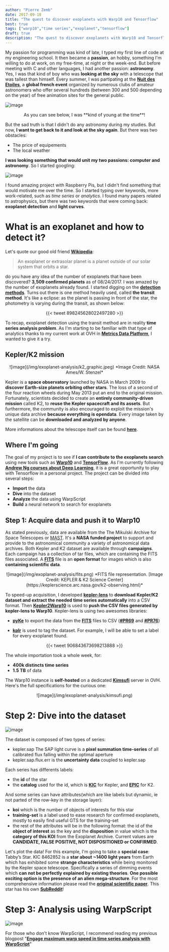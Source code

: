 ```yaml
---
author: "Pierre Zemb"
date: 2017-09-18
title: "The quest to discover exoplanets with Warp10 and Tensorflow"
best: true
tags: ["warp10","time series","exoplanet","tensorflow"]
draft: true
description: "The quest to discover exoplanets with Warp10 and Tensorflow"
---
```


My passion for programming was kind of late, I typed my first line of code at my engineering school. It then became a **passion**, an hobby, something I'm willing to do at work, on my free-time, at night or the week-end. But before meeting with C and other languages, I had another passion: **astronomy**. Yes, I was that kind of boy who was **looking at the sky** with a telescope that was tallest than himself. Every summer, I was partipating at the **[Nuit des Etoiles](https://www.afastronomie.fr/les-nuits-des-etoiles)**, a **global french event** organized by numerous clubs of amateur astronomers who offer several hundreds (between 300 and 500 depending on the year) of free animation sites for the general public.

![image](/img/exoplanet-analysis/aabi.png)

<center>As you can see below, I was **kind of young at the time**!</center>


But the sad truth is that I didn't do any astronomy during my studies. But now, **I want to get back to it and look at the sky again**. But there was two obstacles:

* The price of equipements
* The local weather

**I was looking something that would unit my two passions: computer and astronomy**. So I started googling:

![image](/img/exoplanet-analysis/googling.png)

I found amazing project with Raspberry Pis, but I didn't find something that would motivate me over the time. So I started typing over keywords, more work-related, such as *time series* or *analytics*. I found many papers related to astrophysics, but there was two keywords that were coming back: **exoplanet detection** and **light curves**.

# What is an exoplanet and how to detect it?

Let's quote our good old friend **[Wikipedia](https://en.wikipedia.org/wiki/Exoplanet)**:

> An exoplanet or extrasolar planet is a planet outside of our solar system that orbits a star. 

do you have any idea of the number of exoplanets that have been discovered? **3,509 confirmed planets** as of 08/24/2017. I was amazed by the number of exoplanets already found. I started digging on the **[detection methods](https://en.wikipedia.org/wiki/Methods_of_detecting_exoplanets)**. Turns out there is one method heavily used, called **the transit method**. It's like a eclipse: as the planet is passing in front of the star, the photometry is varying during the transit, as shown below:

<center>
{{< tweet 898245628022497280 >}}
</center>

To recap, exoplanet detection using the transit method are in reality **time series analysis problem**. As I'm starting to be familiar with that type of analytics thanks to my current work at OVH in **[Metrics Data Platform](https://www.ovh.com/fr/data-platforms/metrics/)**, I wanted to give it a try.

## Kepler/K2 mission

<center>
![image](/img/exoplanet-analysis/k2_graphic.jpeg)
*Image Credit: NASA Ames/W. Stenzel*
</center>

Kepler is a **space observatory** launched by NASA in March 2009 to **discover Earth-size planets orbiting other stars**. The loss of a second of the four reaction wheels during May 2013 put an end to the original mission. Fortunately, scientists decided to create an **entirely community-driven mission** called K2, to **reuse the Kepler spacecraft and its assets**. But furthermore, the community is also encouraged to exploit the mission's unique data archive **because everything is opendata**. Every image taken by the satellite can be **downloaded and analyzed by anyone**.

More informations about the telescope itself can be found **[here](https://keplerscience.arc.nasa.gov/the-kepler-space-telescope.html)**.

## Where I'm going

The goal of my project is to see if **I can contribute to the exoplanets search** using new tools such as **[Warp10](https://pierrez.github.io/blog/engage-maximum-warp-speed-in-time-series-analysis-with-warpscript/)** and **[TensorFlow](https://tensorflow.org)**. As I'm currently following **[Andrew Ng courses about Deep Learning](https://www.coursera.org/learn/neural-networks-deep-learning)**, it is a great opportunity to play with Tensorflow in a personal project. The project can be divided into several steps:

* **Import** the data
* **Dive** into the dataset
* **Analyze** the data using WarpScript
* **Build** a neural network to search for exoplanets

## Step 1: Acquire data and push it to Warp10

As stated previously, data are available from the The Mikulski Archive for Space Telescopes or [MAST](https://archive.stsci.edu/). It's a **NASA funded project** to support and provide to the astronomical community a variety of astronomical data archives. Both Kepler and K2 dataset are available through **campaigns**. Each campaign has a collection of tar files, which are containing the FITS files associated. A **[FITS](https://en.wikipedia.org/wiki/FITS)** file is an **open format** for images which is also **containing scientific data**. 

<center>
![image](/img/exoplanet-analysis/fits.png)
*FITS file representation. [Image Credit: KEPLER & K2 Science Center](https://keplerscience.arc.nasa.gov/k2-observing.html)*
</center>

To speed-up acquisition, I developed **[kepler-lens](https://github.com/PierreZ/kepler-lens)** to **download Kepler/K2 dataset and extract the needed time series automatically** into a CSV format. Then **[Kepler2Warp10](https://github.com/PierreZ/kepler2warp10)** is used to **push the CSV files generated by kepler-lens to Warp10**. Kepler-lens is using two awesomes libraries:

* **[pyKe](https://github.com/KeplerGO/PyKE)** to export the data from the **[FITS](https://en.wikipedia.org/wiki/FITS)** files to CSV (**[#PR69](https://github.com/KeplerGO/PyKE/pull/76)** and **[#PR76](https://github.com/KeplerGO/PyKE/pull/76)**)

* **[kplr](kplr)** is used to tag the dataset. For example, I will be able to set a label for every exoplanet found.

<center>
{{< tweet 906843673698213888 >}}
</center>

The whole importation took a whole week, for:

* **400k distincts time series**
* **1.5 TB** of data

The Warp10 instance is **self-hosted** on a dedicated **[Kimsufi](https://www.kimsufi.com)** server in OVH. Here's the full specifications for the curious one:

<center>
![image](/img/exoplanet-analysis/kimsufi.png)
</center>

# Step 2: Dive into the dataset

![image](/img/exoplanet-analysis/diving.gif)

The dataset is composed of two types of series:

* kepler.sap The SAP light curve is a **pixel summation time-series** of all calibrated flux falling within the optimal aperture
* kepler.sap.flux.err is the **uncertainty data** coupled to kepler.sap

Each series has differents labels:

* the **id** of the star
* the **catalog** used for the id, which is **[KIC](https://archive.stsci.edu/kepler/kic.html)** for Kepler, and **[EPIC](https://archive.stsci.edu/k2/epic/search.php)** for K2.

And some series can have attributes(which are like labels but dynamic, ie not parted of the row-key in the storage layer):

* **koi** which is the number of objects of interests for this star
* **training-set** is a label used to ease research for confirmed exoplanets, mostly to easily find useful GTS for the training-set
* the rest of the attributes will be in the following format: the id of the **object of interest** as the key and the **disposition** in value which is the **category of this KOI** from the Exoplanet Archive. Current values are **CANDIDATE, FALSE POSITIVE, NOT DISPOSITIONED or CONFIRMED**.

Let's plot the data! For this example, I'm going to take a **special case**: Tabby’s Star. KIC 8462852 is a **star about ~1400 light years** from Earth which has exhibited some **strange characteristics** while being monitored by the Kepler space telescope. Specifically a series of dimming events which **can not be perfectly explained by existing theories**. **One possible exciting option is the presence of an alien mega-structure**. For the most comprehensive information please read the **[original scientific paper](http://arxiv.org/pdf/1509.03622v1.pdf)**. This star has his own **[SubReddit](https://www.reddit.com/r/KIC8462852/)**!

# Step 3: Analysis using WarpScript

![image](/img/engage-maximum-distorsion-warp10/warpscript.png)

For those who don't know WarpScript, I recommend reading my previous blogpost "**[Engage maximum warp speed in time series analysis with WarpScript](https://pierrez.github.io/blog/engage-maximum-warp-speed-in-time-series-analysis-with-warpscript/)**"